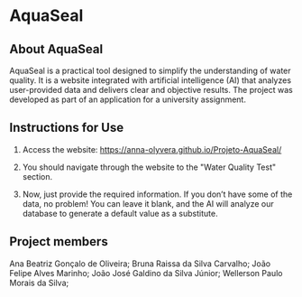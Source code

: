 # AquaSeal

## About AquaSeal
AquaSeal is a practical tool designed to simplify the understanding of water quality. It is a website integrated with artificial intelligence (AI) that analyzes user-provided data and delivers clear and objective results. The project was developed as part of an application for a university assignment.

## Instructions for Use
1. Access the website: https://anna-olyvera.github.io/Projeto-AquaSeal/

2. You should navigate through the website to the "Water Quality Test" section.

3. Now, just provide the required information. If you don’t have some of the data, no problem! You can leave it blank, and the AI will analyze our database to generate a default value as a substitute.

## Project members
<i class="fa fa-user"></i> Ana Beatriz Gonçalo de Oliveira;
<i class="fa fa-user"></i> Bruna Raissa da Silva Carvalho;
<i class="fa fa-user"></i> João Felipe Alves Marinho;
<i class="fa fa-user"></i> João José Galdino da Silva Júnior;
<i class="fa fa-user"></i> Wellerson Paulo Morais da Silva;
